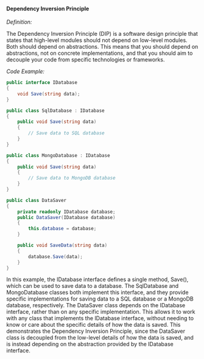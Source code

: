 #### Dependency Inversion Principle

*Definition:*

The Dependency Inversion Principle (DIP) is a software design principle that states that high-level modules should not depend on low-level modules. Both should depend on abstractions. This means that you should depend on abstractions, not on concrete implementations, and that you should aim to decouple your code from specific technologies or frameworks.

*Code Example:*

```csharp
public interface IDatabase
{
    void Save(string data);
}

public class SqlDatabase : IDatabase
{
    public void Save(string data)
    {
        // Save data to SQL database
    }
}

public class MongoDatabase : IDatabase
{
    public void Save(string data)
    {
        // Save data to MongoDB database
    }
}

public class DataSaver
{
    private readonly IDatabase database;
    public DataSaver(IDatabase database)
    {
        this.database = database;
    }

    public void SaveData(string data)
    {
        database.Save(data);
    }
}
```

In this example, the IDatabase interface defines a single method, Save(), which can be used to save data to a database. The SqlDatabase and MongoDatabase classes both implement this interface, and they provide specific implementations for saving data to a SQL database or a MongoDB database, respectively. The DataSaver class depends on the IDatabase interface, rather than on any specific implementation. This allows it to work with any class that implements the IDatabase interface, without needing to know or care about the specific details of how the data is saved. This demonstrates the Dependency Inversion Principle, since the DataSaver class is decoupled from the low-level details of how the data is saved, and is instead depending on the abstraction provided by the IDatabase interface.

